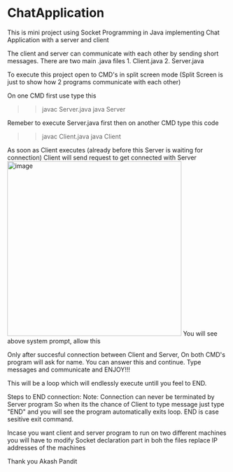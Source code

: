 # ChatApplication
This is mini project using Socket Programming in Java implementing Chat Application with a server and client

The client and server can communicate with each other by sending short messages.
There are two main .java files 1. Client.java 2. Server.java

To execute this project open to CMD's in split screen mode (Split Screen is just to show how 2 programs communicate with each other)

On one CMD first use type this
>> javac Server.java
>> java Server

Remeber to execute Server.java first then on another CMD type this code
>> javac Client.java
>> java Client

As soon as Client executes (already before this Server is waiting for connection) Client will send request to get connected with Server
<img width="398" alt="image" src="https://github.com/akashpandit3010/ChatApplication/assets/109208423/8d092d20-924f-46a9-bd42-0fcb5e629605">
You will see above system prompt, allow this

Only after succesful connection between Client and Server, On both CMD's program will ask for name. You can answer this and continue.
Type messages and communicate and ENJOY!!!

This will be a loop which will endlessly execute untill you feel to END.

Steps to END connection:
Note: Connection can never be terminated by Server program
So when its the chance of Client to type message just type "END" and you will see the program automatically exits loop.
END is case sesitive exit command.

Incase you want client and server program to run on two different machines you will have to modify Socket declaration part in boh the files replace IP addresses of the machines

Thank you
Akash Pandit

